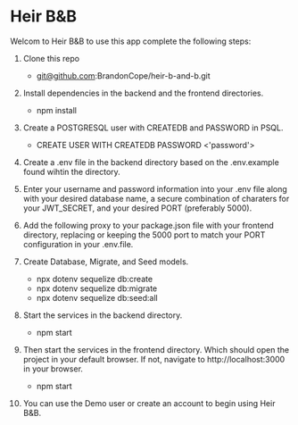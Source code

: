 # Heir B&B

Welcom to Heir B&B to use this app complete the following steps:

1. Clone this repo

    * git@github.com:BrandonCope/heir-b-and-b.git

2. Install dependencies in the backend and the frontend directories.

    * npm install

3. Create a POSTGRESQL user with CREATEDB and PASSWORD in PSQL.

    * CREATE USER <name> WITH CREATEDB PASSWORD <'password'>

4. Create a .env file in the backend directory based on the .env.example found wihtin the directory.

5. Enter your username and password information into your .env file along with your desired database name, a secure combination of charaters for your JWT_SECRET, and your desired PORT (preferably 5000).

6. Add the following proxy to your package.json file with your frontend directory, replacing or keeping the 5000 port to match your PORT configuration in your .env.file.

7. Create Database, Migrate, and Seed models.

    * npx dotenv sequelize db:create
    * npx dotenv sequelize db:migrate
    * npx dotenv sequelize db:seed:all

8. Start the services in the backend directory.

    * npm start

9. Then start the services in the frontend directory. Which should open the project in your default browser. If not, navigate to http://localhost:3000 in your browser.

    * npm start

10. You can use the Demo user or create an account to begin using Heir B&B.
